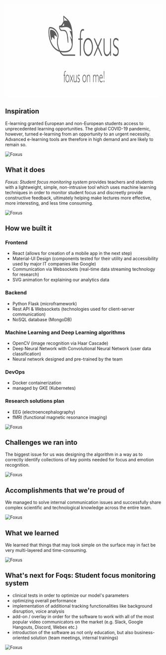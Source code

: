 <p align="center">
  <a href="https://github.com/pawelkonior/foxus">
    <img src="images/image.png" alt="Logo" width="800" height="300">
  </a>
</p>

## Inspiration
E-learning granted European and non-European students access to unprecedented learning opportunities. The global COVID-19 pandemic, however, turned e-learning from an opportunity to an urgent necessity. Advanced e-learning tools are therefore in high demand and are likely to remain so.
 
![Foxus](https://drive.google.com/uc?export=view&id=1wzxHMjhFKo76Oj1PUWjm-ogehZTu8OQ-)
## What it does
*Foxus: Student focus monitoring system* provides teachers and students with a lightweight, simple, non-intrusive tool which uses machine learning techniques in order to monitor student focus and discreetly provide constructive feedback, ultimately helping make lectures more effective, more interesting, and less time consuming.
 
![Foxus](https://drive.google.com/uc?export=view&id=1wzxHMjhFKo76Oj1PUWjm-ogehZTu8OQ-)
## How we built it
### Frontend
- React (allows for creation of a mobile app in the next step)	
- Material-UI Design (components tested for their utility and accessibility used by major IT companies like Google)
- Communication via Websockets (real-time data streaming technology for research)
- SVG animation for explaining our analytics data
### Backend
- Python Flask (microframework)
- Rest API & Websockets (technologies used for client-server communication)
- NoSQL database (MongoDB)
### Machine Learning and Deep Learning algorithms
- OpenCV (image recognition via Haar Cascade)
- Deep Neural Network with Convolutional Neural Network (user data classification)
- Neural network designed and pre-trained by the team
### DevOps
- Docker containerization
- managed by GKE (Kubernetes)
### Research solutions plan
- EEG (electroencephalography)
- fMRI (functional magnetic resonance imaging)
 
![Foxus](https://drive.google.com/uc?export=view&id=1wzxHMjhFKo76Oj1PUWjm-ogehZTu8OQ-)
## Challenges we ran into
The biggest issue for us was designing the algorithm in a way as to correctly identify collections of key points needed for focus and emotion recognition.
 
![Foxus](https://drive.google.com/uc?export=view&id=1wzxHMjhFKo76Oj1PUWjm-ogehZTu8OQ-)
## Accomplishments that we're proud of
We managed to solve internal communication issues and successfully share complex scientific and technological knowledge across the entire team.

![Foxus](https://drive.google.com/uc?export=view&id=1wzxHMjhFKo76Oj1PUWjm-ogehZTu8OQ-)
## What we learned
We learned that things that may look simple on the surface may in fact be very multi-layered and time-consuming.
 
![Foxus](https://drive.google.com/uc?export=view&id=1wzxHMjhFKo76Oj1PUWjm-ogehZTu8OQ-)
## What's next for Foqs: Student focus monitoring system
- clinical tests in order to optimize our model's parameters
- optimizing overall performance
- implementation of additional tracking functionalities like background disruption, voice analysis
- add-on / overlay in order for the software to work with all of the most popular video communicators on the market (e.g. Slack, Google Hangouts, Discord, Webex etc.)
- introduction of the software as not only education, but also business-oriented solution (team meetings, internal trainings)
 
![Foxus](https://drive.google.com/uc?export=view&id=1wzxHMjhFKo76Oj1PUWjm-ogehZTu8OQ-)
